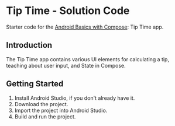 Tip Time - Solution Code
=================================

Starter code for the [Android Basics with Compose](https://developer.android.com/courses/android-basics-compose/course): Tip Time app.


Introduction
------------
The Tip Time app contains various UI elements for calculating a tip,
teaching about user input, and State in Compose.


Getting Started
---------------
1. Install Android Studio, if you don't already have it.
2. Download the project.
3. Import the project into Android Studio.
4. Build and run the project.
